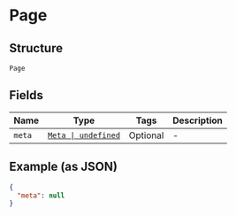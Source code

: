 
# Page

## Structure

`Page`

## Fields

| Name | Type | Tags | Description |
|  --- | --- | --- | --- |
| `meta` | [`Meta \| undefined`](../../doc/models/meta.md) | Optional | - |

## Example (as JSON)

```json
{
  "meta": null
}
```

